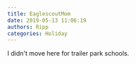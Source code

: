 ```yaml
---
title: EaglescoutMom
date: 2019-05-13 11:06:19
authors: Ripp
categories: Holiday
---
```


 I didn't move here for trailer park schools.